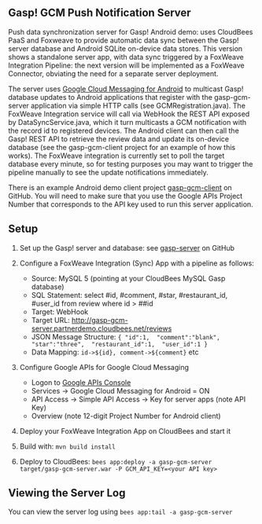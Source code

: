 Gasp! GCM Push Notification Server
----------------------------------

Push data synchronization server for Gasp! Android demo: uses CloudBees PaaS and Foxweave to provide automatic data sync between the Gasp! server database and Android SQLite on-device data stores. This version shows a standalone server app, with data sync triggered by a FoxWeave Integration Pipeline: the next version will be implemented as a FoxWeave Connector, obviating the need for a separate server deployment.

The server uses [Google Cloud Messaging for Android](http://developer.android.com/google/gcm/index.html) to multicast Gasp! database updates to Android applications that register with the gasp-gcm-server application via simple HTTP calls (see GCMRegistration.java). The FoxWeave Integration service will call via WebHook the REST API exposed by DataSyncService.java, which it turn multicasts a GCM notification with the record id to registered devices.  The Android client can then call the Gasp! REST API to retrieve the review data and update its on-device database (see the gasp-gcm-client project for an example of how this works). The FoxWeave integration is currently set to poll the target database every minute, so for testing purposes you may want to trigger the pipeline manually to see the update notifications immediately.

There is an example Android demo client project [gasp-gcm-client](https://github.com/mqprichard/gasp-gcm-client) on GitHub. You will need to make sure that you use the Google APIs Project Number that corresponds to the API key used to run this server application. 

Setup
-----

1. Set up the Gasp! server and database: see [gasp-server](https://github.com/cloudbees/gasp-server) on GitHub

2. Configure a FoxWeave Integration (Sync) App with a pipeline as follows:
   - Source: MySQL 5 (pointing at your CloudBees MySQL Gasp database)
   - SQL Statement: select #id, #comment, #star, #restaurant_id, #user_id from review where id > ##id
   - Target: WebHook
   - Target URL: http://gasp-gcm-server.partnerdemo.cloudbees.net/reviews
   - JSON Message Structure:
`{
    "id":1, 
    "comment":"blank", 
    "star":"three", 
    "restaurant_id":1, 
    "user_id":1
}`
   - Data Mapping: `id->${id}, comment->${comment}` etc

3. Configure Google APIs for Google Cloud Messaging
   - Logon to [Google APIs Console](https://code.google.com/apis/console)
   - Services -> Google Cloud Messaging for Android = ON
   - API Access -> Simple API Access -> Key for server apps (note API Key)
   - Overview (note 12-digit Project Number for Android client)

4. Deploy your FoxWeave Integration App on CloudBees and start it

5. Build with: `mvn build install`

6. Deploy to CloudBees: `bees app:deploy -a gasp-gcm-server target/gasp-gcm-server.war -P GCM_API_KEY=<your API key>`

Viewing the Server Log
----------------------

You can view the server log using `bees app:tail -a gasp-gcm-server`
